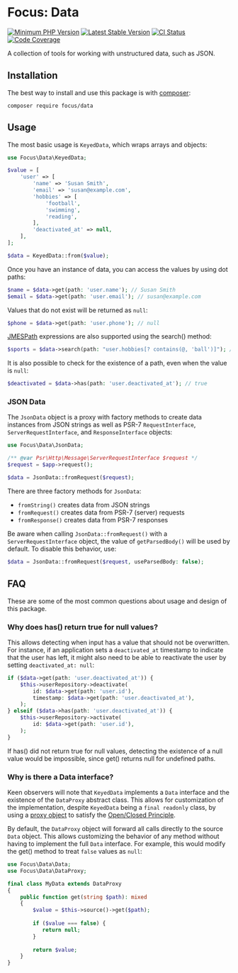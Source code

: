 # Focus: Data

[![Minimum PHP Version](https://img.shields.io/badge/php-%3E%3D%208.2-8892BF.svg?style=flat)](https://php.net/)
[![Latest Stable Version](http://img.shields.io/packagist/v/focus/data.svg?style=flat)](https://packagist.org/packages/focus/data)
[![CI Status](https://github.com/focusphp/data/actions/workflows/ci.yml/badge.svg?branch=main&event=push)](https://github.com/focusphp/data/actions)
[![Code Coverage](https://codecov.io/gh/focusphp/data/graph/badge.svg?token=XFMRWA70FN)](https://codecov.io/gh/focusphp/data)

A collection of tools for working with unstructured data, such as JSON.

## Installation

The best way to install and use this package is with [composer](https://getcomposer.org/):

```shell
composer require focus/data
```

## Usage

The most basic usage is `KeyedData`, which wraps arrays and objects:

```php
use Focus\Data\KeyedData;

$value = [
    'user' => [
        'name' => 'Susan Smith',
        'email' => 'susan@example.com',
        'hobbies' => [
            'football',
            'swimming',
            'reading',
        ],
        'deactivated_at' => null,
    ],
];

$data = KeyedData::from($value);
```

Once you have an instance of data, you can access the values by using dot paths:

```php
$name = $data->get(path: 'user.name'); // Susan Smith
$email = $data->get(path: 'user.email'); // susan@example.com
```

Values that do not exist will be returned as `null`:

```php
$phone = $data->get(path: 'user.phone'); // null
```

[JMESPath](https://jmespath.org) expressions are also supported using the search() method:

```php
$sports = $data->search(path: "user.hobbies[? contains(@, 'ball')]"); // ['football']
```

It is also possible to check for the existence of a path, even when the value is `null`:

```php
$deactivated = $data->has(path: 'user.deactivated_at'); // true
```

### JSON Data

The `JsonData` object is a proxy with factory methods to create data instances
from JSON strings as well as PSR-7 `RequestInterface`, `ServerRequestInterface`,
and `ResponseInterface` objects:

```php
use Focus\Data\JsonData;

/** @var Psr\Http\Message\ServerRequestInterface $request */
$request = $app->request();

$data = JsonData::fromRequest($request);
```

There are three factory methods for `JsonData`:

- `fromString()` creates data from JSON strings
- `fromRequest()` creates data from PSR-7 (server) requests
- `fromResponse()` creates data from PSR-7 responses

Be aware when calling `JsonData::fromRequest()` with a `ServerRequestInterface` object,
the value of `getParsedBody()` will be used by default. To disable this behavior, use:

```php
$data = JsonData::fromRequest($request, useParsedBody: false);
```

## FAQ

These are some of the most common questions about usage and design of this package.

### Why does has() return true for null values?

This allows detecting when input has a value that should not be overwritten. For instance,
if an application sets a `deactivated_at` timestamp to indicate that the user has left,
it might also need to be able to reactivate the user by setting `deactivated_at: null`:

```php
if ($data->get(path: 'user.deactivated_at')) {
    $this->userRepository->deactivate(
        id: $data->get(path: 'user.id'),
        timestamp: $data->get(path: 'user.deactivated_at'),
    );
} elseif ($data->has(path: 'user.deactivated_at')) {
    $this->userRepository->activate(
        id: $data->get(path: 'user.id'),
    );
}
```

If has() did not return true for null values, detecting the existence of a null value would
be impossible, since get() returns null for undefined paths.

### Why is there a Data interface?

Keen observers will note that `KeyedData` implements a `Data` interface and the existence of
the `DataProxy` abstract class. This allows for customization of the implementation, despite
`KeyedData` being a `final readonly` class, by using a [proxy object][proxy] to satisfy the
[Open/Closed Principle][open-closed].

By default, the `DataProxy` object will forward all calls directly to the source `Data` object.
This allows customizing the behavior of any method without having to implement the full `Data`
interface. For example, this would modify the get() method to treat `false` values as `null`:

```php
use Focus\Data\Data;
use Focus\Data\DataProxy;

final class MyData extends DataProxy
{
    public function get(string $path): mixed
    {
        $value = $this->source()->get($path);
        
        if ($value === false) {
           return null;
        }
        
        return $value;
    }
}
```

[proxy]: https://refactoring.guru/design-patterns/proxy
[open-closed]: https://en.wikipedia.org/wiki/Open%E2%80%93closed_principle
